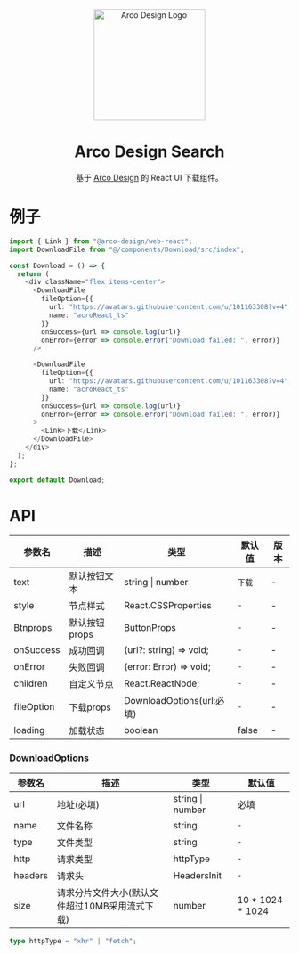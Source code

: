 <div align="center">
  <a href="https://arco.design" target="_blank">
    <img alt="Arco Design Logo" width="200" src="https://avatars.githubusercontent.com/u/64576149?s=200&v=4"/>
  </a>
</div>

<div align="center">
  <h1>Arco Design Search</h1>
</div>

<div align="center">

基于 [Arco Design](https://arco.design/) 的 React UI 下载组件。

</div>

# 例子

```typescript
import { Link } from "@arco-design/web-react";
import DownloadFile from "@/components/Download/src/index";

const Download = () => {
  return (
    <div className="flex items-center">
      <DownloadFile
        fileOption={{
          url: "https://avatars.githubusercontent.com/u/101163308?v=4",
          name: "acroReact_ts"
        }}
        onSuccess={url => console.log(url)}
        onError={error => console.error("Download failed: ", error)}
      />

      <DownloadFile
        fileOption={{
          url: "https://avatars.githubusercontent.com/u/101163308?v=4",
          name: "acroReact_ts"
        }}
        onSuccess={url => console.log(url)}
        onError={error => console.error("Download failed: ", error)}
      >
        <Link>下载</Link>
      </DownloadFile>
    </div>
  );
};

export default Download;

```

# API

| 参数名     | 描述          | 类型                      | 默认值 | 版本 |
| ---------- | ------------- | ------------------------- | ------ | ---- |
| text       | 默认按钮文本  | string \| number          | `下载` | -    |
| style      | 节点样式      | React.CSSProperties       | `-`    | -    |
| Btnprops   | 默认按钮props | ButtonProps               | `-`    | -    |
| onSuccess  | 成功回调      | (url?: string) => void;   | `-`    | -    |
| onError    | 失败回调      | (error: Error) => void;   | `-`    | -    |
| children   | 自定义节点    | React.ReactNode;          | `-`    | -    |
| fileOption | 下载props     | DownloadOptions(url:必填) | `-`    | -    |
| loading    | 加载状态      | boolean                   | false  | -    |


### DownloadOptions

| 参数名  | 描述                                           | 类型             | 默认值           |
| ------- | ---------------------------------------------- | ---------------- | ---------------- |
| url     | 地址(必填)                                     | string \| number | 必填             |
| name    | 文件名称                                       | string           | `-`              |
| type    | 文件类型                                       | string           | `-`              |
| http    | 请求类型                                       | httpType         | `-`              |
| headers | 请求头                                         | HeadersInit      | `-`              |
| size    | 请求分片文件大小(默认文件超过10MB采用流式下载) | number           | 10 * 1024 * 1024 |




```typescript
type httpType = "xhr" | "fetch";
```

